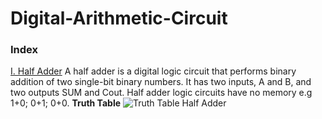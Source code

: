 # Digital-Arithmetic-Circuit
### Index
[I. Half Adder](#1)
A half adder is a digital logic circuit that performs binary addition of two single-bit binary numbers. It has two inputs, A and B, and two outputs SUM and Cout. Half adder logic circuits have no memory e.g 1+0; 0+1; 0+0.
**Truth Table**
![Truth Table Half Adder](https://media.geeksforgeeks.org/wp-content/cdn-uploads/gq/2015/07/ha_truth-300x235.png)
